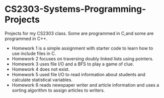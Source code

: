 # CS2303-Systems-Programming-Projects
Projects for my CS2303 class. Some are programmed in C,and some are programmed in C++. 

- Homework 1 is a simple assignment with starter code to learn how to use include files in C.
- Homework 2 focuses on traversing doubly linked lists using pointers.
- Homework 3 uses file I/O and a BFS to play a game of clue.
- Homework 4 does not exist.
- Homework 5 used file I/O to read information about students and calculate statistical variables.
- Homework 6 reads newspaper writer and article information and uses a sorting algorithm to assign articles to writers.
